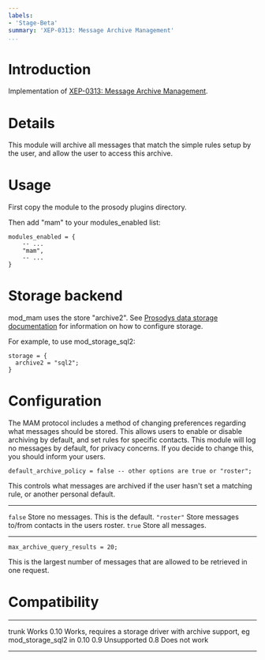 ```yaml
---
labels:
- 'Stage-Beta'
summary: 'XEP-0313: Message Archive Management'
...
```


Introduction
============

Implementation of [XEP-0313: Message Archive
Management](http://xmpp.org/extensions/xep-0313.html).

Details
=======

This module will archive all messages that match the simple rules setup
by the user, and allow the user to access this archive.

Usage
=====

First copy the module to the prosody plugins directory.

Then add "mam" to your modules\_enabled list:

``` {.lua}
modules_enabled = {
    -- ...
    "mam",
    -- ...
}
```

Storage backend
===============

mod\_mam uses the store "archive2". See [Prosodys data storage
documentation](https://prosody.im/doc/storage) for information on how to
configure storage.

For example, to use mod\_storage\_sql2:

``` {.lua}
storage = {
  archive2 = "sql2";
}
```

Configuration
=============

The MAM protocol includes a method of changing preferences regarding
what messages should be stored. This allows users to enable or disable
archiving by default, and set rules for specific contacts. This module
will log no messages by default, for privacy concerns. If you decide to
change this, you should inform your users.

``` {.lua}
default_archive_policy = false -- other options are true or "roster";
```

This controls what messages are archived if the user hasn't set a
matching rule, or another personal default.

  ------------ ------------------------------------------------------
  `false`      Store no messages. This is the default.
  `"roster"`   Store messages to/from contacts in the users roster.
  `true`       Store all messages.
  ------------ ------------------------------------------------------

    max_archive_query_results = 20;

This is the largest number of messages that are allowed to be retrieved
in one request.

Compatibility
=============

  ------- --------------------------------------------------------------------------------------
  trunk   Works
  0.10    Works, requires a storage driver with archive support, eg mod\_storage\_sql2 in 0.10
  0.9     Unsupported
  0.8     Does not work
  ------- --------------------------------------------------------------------------------------
